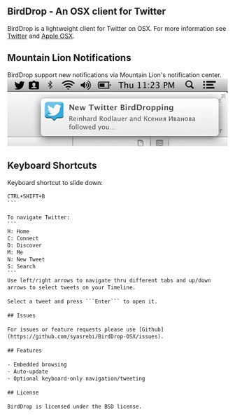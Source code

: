 ## BirdDrop - An OSX client for Twitter

BirdDrop is a lightweight client for Twitter on OSX. For more information see [Twitter](https://twitter.com) and [Apple OSX](http://www.apple.com/osx).

## Mountain Lion Notifications

BirdDrop support new notifications via Mountain Lion's notification center.
![Mountain Lion Notification](mountain-lion-notification.png)


## Keyboard Shortcuts

Keyboard shortcut to slide down: 
````
CTRL+SHIFT+B
```

To navigate Twitter:
```
H: Home
C: Connect
D: Discover
M: Me
N: New Tweet
S: Search
```
Use left/right arrows to navigate thru different tabs and up/down arrows to select tweets on your Timeline.

Select a tweet and press ```Enter``` to open it.

## Issues

For issues or feature requests please use [Github](https://github.com/syasrebi/BirdDrop-OSX/issues).

## Features

- Embedded browsing
- Auto-update
- Optional keyboard-only navigation/tweeting

## License

BirdDrop is licensed under the BSD license.
